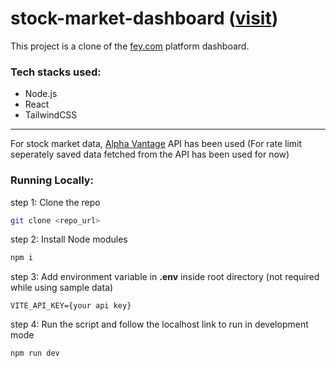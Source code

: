 # stock-market-dashboard ([visit](https://checkthemarket.onrender.com/))
This project is a clone of the [fey.com](www.fey.com) platform dashboard.
### Tech stacks used:
- Node.js
- React
- TailwindCSS

___
For stock market data, [Alpha Vantage](alphavantage.co) API has been used
(For rate limit seperately saved data fetched from the API has been used for now)

### Running Locally:
step 1: Clone the repo  
```bash
git clone <repo_url>
```
step 2: Install Node modules  
```bash
npm i
```
step 3: Add environment variable in **.env** inside root directory (not required while using sample data)   
```
VITE_API_KEY={your api key}
```
step 4: Run the script and follow the localhost link to run in development mode
```bash
npm run dev
```
